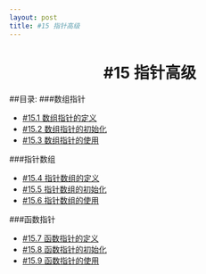 ```yaml
---
layout: post
title: #15 指针高级 
---
```

<h1 style="text-align:center">#15 指针高级</h1>
##目录:
###数组指针
<ul>
<li> <a href="/post/15/15.1.html">#15.1 数组指针的定义<a> </li>
<li> <a href="/post/15/15.2.html">#15.2 数组指针的初始化</a> </li>
<li> <a href="/post/15/15.3.html">#15.3 数组指针的使用</a> </li>
</ul>
###指针数组
<ul>
<li> <a href="/post/15/15.4.html">#15.4 指针数组的定义<a> </li>
<li> <a href="/post/15/15.5.html">#15.5 指针数组的初始化</a> </li>
<li> <a href="/post/15/15.6.html">#15.6 指针数组的使用</a> </li>
</ul>
###函数指针
<ul>
<li> <a href="/post/15/15.7.html">#15.7 函数指针的定义<a> </li>
<li> <a href="/post/15/15.8.html">#15.8 函数指针的初始化</a> </li>
<li> <a href="/post/15/15.9.html">#15.9 函数指针的使用</a> </li>
</ul>
